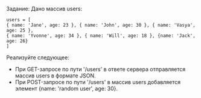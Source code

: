  Задание:
Дано массив users:
```
users = [
{ name: 'Jane', age: 23 }, { name: 'John', age: 30 }, { name: 'Vasya', age: 25 },
{ name: 'Yvonne', age: 34 }, { name: 'Will', age: 18 }, {name: 'Jack', age: 26}
]
```
Реализуйте следующее:
* При GET-запросе по пути '/users' в
ответе сервера отправляется массив users в формате JSON.
* При POST-запросе по пути '/users' в массив users добавляется
элемент {name: 'random user', age: 30}.

